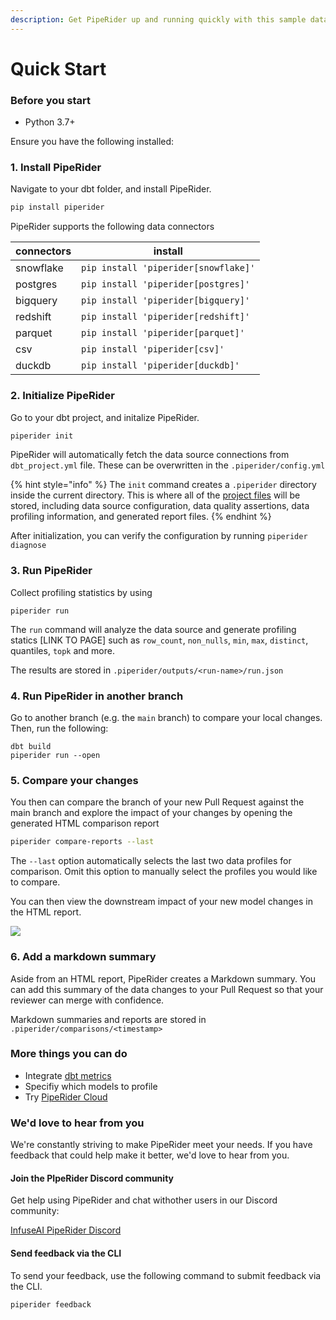 ```yaml
---
description: Get PipeRider up and running quickly with this sample data quality project.
---
```


# Quick Start

### Before you start

* Python 3.7+

Ensure you have the following installed:

### 1. Install PipeRider

Navigate to your dbt folder, and install PipeRider.

```bash
pip install piperider
```

PipeRider supports the following data connectors

| connectors | install                              |
| ---------- | ------------------------------------ |
| snowflake  | `pip install 'piperider[snowflake]'` |
| postgres   | `pip install 'piperider[postgres]'`  |
| bigquery   | `pip install 'piperider[bigquery]'`  |
| redshift   | `pip install 'piperider[redshift]'`  |
| parquet    | `pip install 'piperider[parquet]'`   |
| csv        | `pip install 'piperider[csv]'`       |
| duckdb     | `pip install 'piperider[duckdb]'`    |

### 2. Initialize PipeRider

Go to your dbt project, and initalize PipeRider.

```bash
piperider init
```

PipeRider will automatically fetch the data source connections from `dbt_project.yml` file. These can be overwritten in the `.piperider/config.yml`

{% hint style="info" %}
The `init` command creates a `.piperider` directory inside the current directory. This is where all of the [project files](../reference/project-structure/) will be stored, including data source configuration, data quality assertions, data profiling information, and generated report files.
{% endhint %}

After initialization, you can verify the configuration by running `piperider diagnose`

### 3. Run PipeRider

Collect profiling statistics by using

```
piperider run
```

The `run` command will analyze the data source and generate profiling statics \[LINK TO PAGE] such as `row_count`, `non_nulls`, `min`, `max`, `distinct`, quantiles, `topk` and more.

The results are stored in `.piperider/outputs/<run-name>/run.json`

### 4. Run PipeRider in another branch

Go to another branch (e.g. the `main` branch) to compare your local changes. Then, run the following:

```
dbt build
piperider run --open
```

### 5. Compare your changes

You then can compare the branch of your new Pull Request against the main branch and explore the impact of your changes by opening the generated HTML comparison report

```bash
piperider compare-reports --last
```

The `--last` option automatically selects the last two data profiles for comparison. Omit this option to manually select the profiles you would like to compare.

You can then view the downstream impact of your new model changes in the HTML report.

![](https://i.imgur.com/jXQVTpk.png)

### 6. Add a markdown summary

Aside from an HTML report, PipeRider creates a Markdown summary. You can add this summary of the data changes to your Pull Request so that your reviewer can merge with confidence.

Markdown summaries and reports are stored in `.piperider/comparisons/<timestamp>`

### More things you can do

* Integrate [dbt metrics](run/metrics.md)
* Specifiy which models to profile
* Try [PipeRider Cloud](../piperider-cloud/get-started.md)

### We'd love to hear from you

We're constantly striving to make PipeRider meet your needs. If you have feedback that could help make it better, we'd love to hear from you.

#### Join the PIpeRider Discord community

Get help using PipeRider and chat withother users in our Discord community:

[InfuseAI PipeRider Discord](http://discord.gg/328QcXnkKD)

#### Send feedback via the CLI

To send your feedback, use the following command to submit feedback via the CLI.

```
piperider feedback
```
